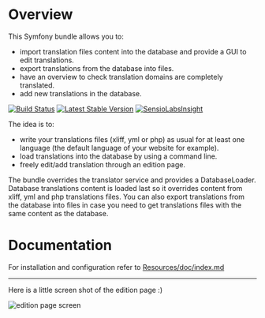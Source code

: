 Overview
========

This Symfony bundle allows you to:

* import translation files content into the database and provide a GUI to edit translations.
* export translations from the database into files.
* have an overview to check translation domains are completely translated.
* add new translations in the database.

[![Build Status](https://travis-ci.org/lexik/LexikTranslationBundle.png?branch=master)](https://travis-ci.org/lexik/LexikTranslationBundle)
[![Latest Stable Version](https://poser.pugx.org/lexik/translation-bundle/v/stable.svg)](https://packagist.org/packages/lexik/translation-bundle)
[![SensioLabsInsight](https://insight.sensiolabs.com/projects/dda3efbd-0df3-44eb-beca-3659000021d4/mini.png)](https://insight.sensiolabs.com/projects/dda3efbd-0df3-44eb-beca-3659000021d4)

The idea is to:

* write your translations files (xliff, yml or php) as usual for at least one language (the default language of your website for example).
* load translations into the database by using a command line.
* freely edit/add translation through an edition page.

The bundle overrides the translator service and provides a DatabaseLoader.
Database translations content is loaded last so it overrides content from xliff, yml and php translations files.
You can also export translations from the database into files in case you need to get translations files with the same content as the database.

Documentation
=============

For installation and configuration refer to [Resources/doc/index.md](https://github.com/lexik/LexikTranslationBundle/blob/master/Resources/doc/index.md)

___________________

Here is a little screen shot of the edition page :)

![edition page screen](https://github.com/lexik/LexikTranslationBundle/raw/master/Resources/doc/screen/grid.jpg)
